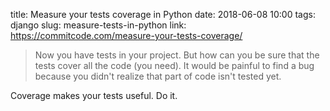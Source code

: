 title: Measure your tests coverage in Python
date: 2018-06-08 10:00
tags: django
slug: measure-tests-in-python
link: https://commitcode.com/measure-your-tests-coverage/

> Now you have tests in your project. But how can you be sure that the tests cover all the code (you need). 
> It would be painful to find a bug because you didn't realize that part of code isn't tested yet.

Coverage makes your tests useful. Do it.
